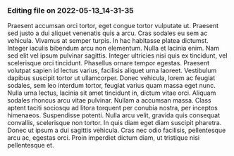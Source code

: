 

### Editing file on 2022-05-13_14-31-35

Praesent accumsan orci tortor, eget congue tortor vulputate ut. Praesent sed justo a dui aliquet venenatis quis a arcu. Cras sodales eu sem ac vehicula. Vivamus at semper turpis. In hac habitasse platea dictumst. Integer iaculis bibendum arcu non elementum. Nulla et lacinia enim.
Nam sed elit vel ipsum pulvinar sagittis. Integer ultricies nisi quis ex tincidunt, vel scelerisque orci tincidunt. Phasellus ornare tempor egestas. Praesent volutpat sapien id lectus varius, facilisis aliquet urna laoreet. Vestibulum dapibus suscipit tortor ut ullamcorper. Donec vehicula, lorem ac feugiat sodales, sem leo interdum tortor, feugiat varius quam massa eget nunc. Nulla urna lectus, lacinia sit amet tincidunt in, dictum vitae orci. Aliquam sodales rhoncus arcu vitae pulvinar. Nullam a accumsan massa. Class aptent taciti sociosqu ad litora torquent per conubia nostra, per inceptos himenaeos. Suspendisse potenti. Nulla arcu velit, gravida quis consequat convallis, scelerisque non tortor. In quis diam eget diam suscipit pharetra. Donec ut ipsum a dui sagittis vehicula. Cras nec odio facilisis, pellentesque arcu ac, egestas orci. Proin imperdiet dictum diam, ut tristique nisi pellentesque et.


